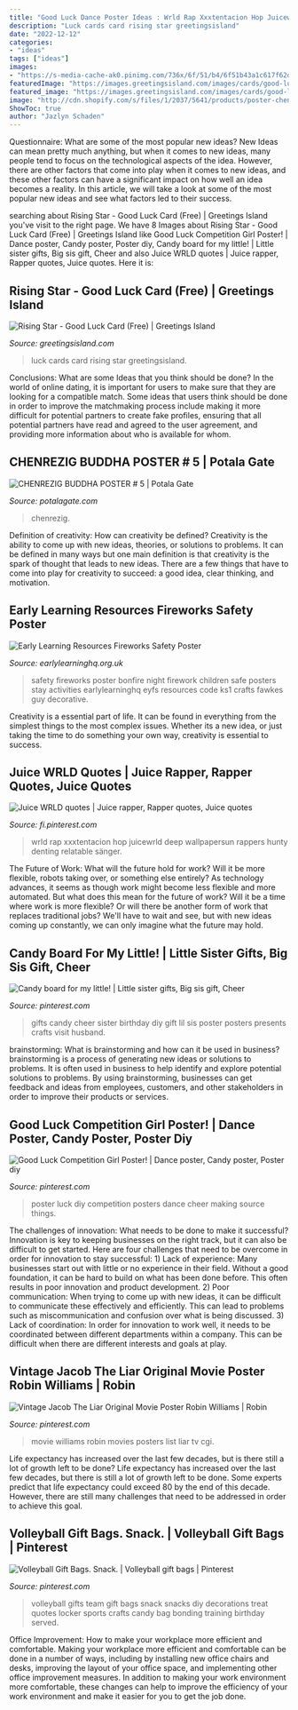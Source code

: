 ```yaml
---
title: "Good Luck Dance Poster Ideas : Wrld Rap Xxxtentacion Hop Juicewrld Deep Wallpapersun Rappers Hunty Denting Relatable Sänger"
description: "Luck cards card rising star greetingsisland"
date: "2022-12-12"
categories:
- "ideas"
tags: ["ideas"]
images:
- "https://s-media-cache-ak0.pinimg.com/736x/6f/51/b4/6f51b43a1c617f62dc445cb5f1de6709.jpg"
featuredImage: "https://images.greetingsisland.com/images/cards/good-luck/previews/rising-star.png"
featured_image: "https://images.greetingsisland.com/images/cards/good-luck/previews/rising-star.png"
image: "http://cdn.shopify.com/s/files/1/2037/5641/products/poster-chenrezig_1024x1024.jpg?v=1500587994"
ShowToc: true
author: "Jazlyn Schaden"
---
```



Questionnaire: What are some of the most popular new ideas?
New Ideas can mean pretty much anything, but when it comes to new ideas, many people tend to focus on the technological aspects of the idea. However, there are other factors that come into play when it comes to new ideas, and these other factors can have a significant impact on how well an idea becomes a reality. In this article, we will take a look at some of the most popular new ideas and see what factors led to their success.

	

		
searching about Rising Star - Good Luck Card (Free) | Greetings Island you've visit to the right page. We have 8 Images about Rising Star - Good Luck Card (Free) | Greetings Island like Good Luck Competition Girl Poster! | Dance poster, Candy poster, Poster diy, Candy board for my little! | Little sister gifts, Big sis gift, Cheer and also Juice WRLD quotes | Juice rapper, Rapper quotes, Juice quotes. Here it is:
		
    
## Rising Star - Good Luck Card (Free) | Greetings Island

<img loading=lazy src="https://images.greetingsisland.com/images/cards/good-luck/previews/rising-star.png" onerror="this.onerror=null;this.src='https://tse3.mm.bing.net/th?id=OIP.EdCUoNOjaOkBlbDyD5MKZQHaK0&amp;pid=15.1';" alt="Rising Star - Good Luck Card (Free) | Greetings Island">

_Source: greetingsisland.com_

>luck cards card rising star greetingsisland. 

	

Conclusions: What are some Ideas that you think should be done?
In the world of online dating, it is important for users to make sure that they are looking for a compatible match. Some ideas that users think should be done in order to improve the matchmaking process include making it more difficult for potential partners to create fake profiles, ensuring that all potential partners have read and agreed to the user agreement, and providing more information about who is available for whom.

    
## CHENREZIG BUDDHA POSTER # 5 | Potala Gate

<img loading=lazy src="http://cdn.shopify.com/s/files/1/2037/5641/products/poster-chenrezig_1024x1024.jpg?v=1500587994" onerror="this.onerror=null;this.src='https://tse4.mm.bing.net/th?id=OIP.81URN79BmMjyZYYa2mzJpAHaK7&amp;pid=15.1';" alt="CHENREZIG BUDDHA POSTER # 5 | Potala Gate">

_Source: potalagate.com_

>chenrezig. 

	

Definition of creativity: How can creativity be defined?
Creativity is the ability to come up with new ideas, theories, or solutions to problems. It can be defined in many ways but one main definition is that creativity is the spark of thought that leads to new ideas. There are a few things that have to come into play for creativity to succeed: a good idea, clear thinking, and motivation.

    
## Early Learning Resources Fireworks Safety Poster

<img loading=lazy src="https://www.earlylearninghq.org.uk/wp-content/uploads/2012/10/Safety-Poster-prev.jpg" onerror="this.onerror=null;this.src='https://tse4.mm.bing.net/th?id=OIP.BMcV5K7YLVsmAqR0LsPiTwAAAA&amp;pid=15.1';" alt="Early Learning Resources Fireworks Safety Poster">

_Source: earlylearninghq.org.uk_

>safety fireworks poster bonfire night firework children safe posters stay activities earlylearninghq eyfs resources code ks1 crafts fawkes guy decorative. 

	

Creativity is a essential part of life. It can be found in everything from the simplest things to the most complex issues. Whether its a new idea, or just taking the time to do something your own way, creativity is essential to success.

    
## Juice WRLD Quotes | Juice Rapper, Rapper Quotes, Juice Quotes

<img loading=lazy src="https://i.pinimg.com/736x/80/7e/53/807e537556bd4a28b44b8923ac13a419.jpg" onerror="this.onerror=null;this.src='https://tse3.mm.bing.net/th?id=OIP.xjT0ljeMUFgbq5Kpa2X3NQHaLH&amp;pid=15.1';" alt="Juice WRLD quotes | Juice rapper, Rapper quotes, Juice quotes">

_Source: fi.pinterest.com_

>wrld rap xxxtentacion hop juicewrld deep wallpapersun rappers hunty denting relatable sänger. 

	

The Future of Work: What will the future hold for work? Will it be more flexible, robots taking over, or something else entirely?
As technology advances, it seems as though work might become less flexible and more automated. But what does this mean for the future of work? Will it be a time where work is more flexible? Or will there be another form of work that replaces traditional jobs? We'll have to wait and see, but with new ideas coming up constantly, we can only imagine what the future may hold.

    
## Candy Board For My Little! | Little Sister Gifts, Big Sis Gift, Cheer

<img loading=lazy src="https://i.pinimg.com/originals/ad/f8/3a/adf83a98f78a9a49d674ca6eac0a3903.jpg" onerror="this.onerror=null;this.src='https://tse2.mm.bing.net/th?id=OIP.P9vpkq61R_nPMc_pdwQvvwHaJ4&amp;pid=15.1';" alt="Candy board for my little! | Little sister gifts, Big sis gift, Cheer">

_Source: pinterest.com_

>gifts candy cheer sister birthday diy gift lil sis poster posters presents crafts visit husband. 

	

brainstorming: What is brainstorming and how can it be used in business?
brainstorming is a process of generating new ideas or solutions to problems. It is often used in business to help identify and explore potential solutions to problems. By using brainstorming, businesses can get feedback and ideas from employees, customers, and other stakeholders in order to improve their products or services.

    
## Good Luck Competition Girl Poster! | Dance Poster, Candy Poster, Poster Diy

<img loading=lazy src="https://i.pinimg.com/736x/bf/16/03/bf160344cec59a0f974fa8437eae3a85--girl-posters-good-luck.jpg" onerror="this.onerror=null;this.src='https://tse2.mm.bing.net/th?id=OIP.bqqnrAB4LycKVW4ef9FaoQHaNK&amp;pid=15.1';" alt="Good Luck Competition Girl Poster! | Dance poster, Candy poster, Poster diy">

_Source: pinterest.com_

>poster luck diy competition posters dance cheer making source things. 

	

The challenges of innovation: What needs to be done to make it successful?
Innovation is key to keeping businesses on the right track, but it can also be difficult to get started. Here are four challenges that need to be overcome in order for innovation to stay successful: 1) Lack of experience: Many businesses start out with little or no experience in their field. Without a good foundation, it can be hard to build on what has been done before. This often results in poor innovation and product development. 2) Poor communication: When trying to come up with new ideas, it can be difficult to communicate these effectively and efficiently. This can lead to problems such as miscommunication and confusion over what is being discussed. 3) Lack of coordination: In order for innovation to work well, it needs to be coordinated between different departments within a company. This can be difficult when there are different interests and goals at play.

    
## Vintage Jacob The Liar Original Movie Poster Robin Williams | Robin

<img loading=lazy src="https://i.pinimg.com/736x/43/a2/31/43a231ffbd015fcdb410d8548bdb0058--original-movie-posters-production-studio.jpg" onerror="this.onerror=null;this.src='https://tse2.mm.bing.net/th?id=OIP.-8rts4geBc5a08uoV1YkOAHaJ3&amp;pid=15.1';" alt="Vintage Jacob The Liar Original Movie Poster Robin Williams | Robin">

_Source: pinterest.com_

>movie williams robin movies posters list liar tv cgi. 

	

Life expectancy has increased over the last few decades, but is there still a lot of growth left to be done?
Life expectancy has increased over the last few decades, but there is still a lot of growth left to be done. Some experts predict that life expectancy could exceed 80 by the end of this decade. However, there are still many challenges that need to be addressed in order to achieve this goal.

    
## Volleyball Gift Bags. Snack. | Volleyball Gift Bags | Pinterest

<img loading=lazy src="https://s-media-cache-ak0.pinimg.com/736x/6f/51/b4/6f51b43a1c617f62dc445cb5f1de6709.jpg" onerror="this.onerror=null;this.src='https://tse1.mm.bing.net/th?id=OIP.AZsdAWCTZm9BzU8Jq2KEswHaJ3&amp;pid=15.1';" alt="Volleyball Gift Bags. Snack. | Volleyball gift bags | Pinterest">

_Source: pinterest.com_

>volleyball gifts team gift bags snack snacks diy decorations treat quotes locker sports crafts candy bag bonding training birthday served. 

	

Office Improvement: How to make your workplace more efficient and comfortable.
Making your workplace more efficient and comfortable can be done in a number of ways, including by installing new office chairs and desks, improving the layout of your office space, and implementing other office improvement measures. In addition to making your work environment more comfortable, these changes can help to improve the efficiency of your work environment and make it easier for you to get the job done.

